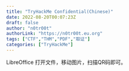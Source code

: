 ```yaml
---
title: "TryHackMe Confidential(Chinese)"
date: 2022-08-20T00:07:23Z
draft: false
author: "n0tr00t"
authorLink: "https://n0tr00t.eu.org"
tags: ["CTF","THM","PDF","取证"]
categories: ["TryHackMe"]
---
```

LibreOffice 打开文件，移动图片，扫描QR码即可。
